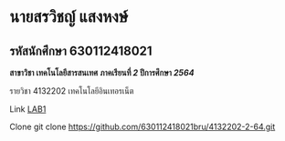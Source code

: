 # นายสรวิชญ์ แสงหงษ์
## รหัสนักศึกษา 630112418021

**สาขาวิชา เทคโนโลยีสารสนเทศ**
**ภาคเรียนที่ _2_ ปีการศึกษา _2564_**


รายวิชา 4132202 เทคโนโลยีอินเทอรเน็ต

Link
[LAB1](https://github.com/630112418021bru/4132202-2-64/tree/main/lab1)

Clone
git clone https://github.com/630112418021bru/4132202-2-64.git

